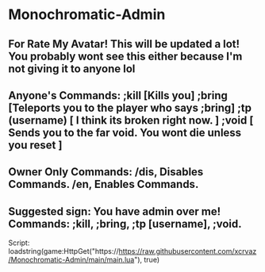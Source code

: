 # Monochromatic-Admin
For Rate My Avatar!
This will be updated a lot! You probably wont see this either because I'm not giving it to anyone lol
-----------------------
Anyone's Commands:
;kill [Kills you]
;bring [Teleports you to the player who says ;bring]
;tp (username) [ I think its broken right now. ]
;void [ Sends you to the far void. You wont die unless you reset ]
---------------------
Owner Only Commands:
/dis, Disables Commands.
/en, Enables Commands.
---------------------
Suggested sign:
You have admin over me! Commands: ;kill, ;bring, ;tp [username], ;void.
------------------------
Script: 
loadstring(game:HttpGet("https://https://raw.githubusercontent.com/xcrvaz/Monochromatic-Admin/main/main.lua"), true)
